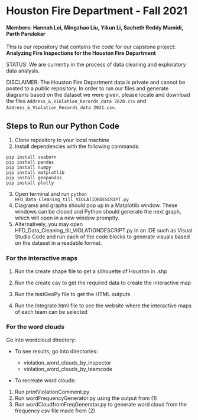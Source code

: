 # Houston Fire Department - Fall 2021
#### Members: Hannah Lei, Mingzhao Liu, Yikun Li, Sacheth Reddy Mamidi, Parth Parulekar

This is our repository that contains the code for our capstone project: <br /> **Analyzing Fire Inspections for the Houston Fire Department**

STATUS: We are currently in the process of data cleaning and exploratory data analysis. 

DISCLAIMER: The Houston Fire Department data is private and cannot be posted to a public repository. In order to run our files and generate diagrams based on the dataset we were given, please locate and download the files `Address_&_Violation_Records_data 2020.csv` and `Address_&_Violation_Records_data 2021.csv`.

## Steps to Run our Python Code

1. Clone repository to your local machine
2. Install dependencies with the following commands:

```
pip install seaborn
pip install pandas
pip install numpy
pip install matplotlib
pip install geopandas
pip install plotly 
```

3. Open terminal and run `python HFD_Data_Cleaning_till_VIOLATIONDESCRIPT.py`
4. Diagrams and graphs should pop up in a Matplotlib window. These windows 
   can be closed and Python should generate the next graph, which will open
   in a new window promptly.
5. Alternatively, you may open HFD_Data_Cleaning_till_VIOLATIONDESCRIPT.py in an IDE 
   such as Visual Studio Code and run each of the code blocks to generate visuals based on    the dataset in a readable format.


### For the interactive maps
1. Run the create shape file to get a silhouette of Houston in .shp

2. Run the create cav to get the required data to create the interactive map

3. Run the testGeoPy file to get the HTML outputs 

4. Run the Integrate.html file to see the website where the interactive maps of each team can be selected 


### For the word clouds
Go into wordcloud directory:

* To see results, go into directories:
   - violation_word_clouds_by_inspector
   - violation_word_clouds_by_teamcode

* To recreate word clouds: 
1. Run printViolationComment.py 
2. Run wordFrequencyGenerator.py using the output from (1)
3. Run wordCloudfromFreqGenerator.py to generate word cloud from the frequency csv file made from (2)


